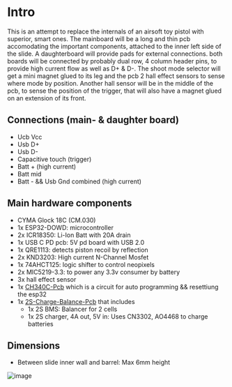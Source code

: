 # Intro
This is an attempt to replace the internals of an airsoft toy pistol with superior, smart ones. The mainboard will be a long and thin pcb accomodating the important components, attached to the inner left side of the slide. A daughterboard will provide pads for external connections. both boards will be connected by probably dual row, 4 column header pins, to provide high current flow as well as D+ & D-. The shoot mode selector will get a mini magnet glued to its leg and the pcb 2 hall effect sensors to sense where mode by position. Another hall sensor will be in the middle of the pcb, to sense the position of the trigger, that will also have a magnet glued on an extension of its front.

## Connections (main- & daughter board)
- Ucb Vcc
- Usb D+
- Usb D-
- Capacitive touch (trigger)
- Batt + (high current)
- Batt mid
- Batt - && Usb Gnd combined (high current)

## Main hardware components

- CYMA Glock 18C (CM.030)
- 1x ESP32-DOWD: microcontroller
- 2x ICR18350: Li-Ion Batt with 20A drain
- 1x USB C PD pcb: 5V pd board with USB 2.0
- 1x QRE1113: detects piston recoil by reflection
- 2x KND3203: High current N-Channel Mosfet
- 1x 74AHCT125: logic shifter to control neopixels
- 2x MIC5219-3.3: to power any 3.3v consumer by battery
- 3x hall effect sensor
- 1x [CH340C-Pcb](https://github.com/DoganM95/CH340C-Pcb) which is a circuit for auto programming && resettiung the esp32
- 1x [2S-Charge-Balance-Pcb](https://github.com/DoganM95/2S-Charge-Balance-Pcb) that includes
  - 1x 2S BMS: Balancer for 2 cells
  - 1x 2S charger, 4A out, 5V in: Uses CN3302, AO4468 to charge batteries

## Dimensions
- Between slide inner wall and barrel: Max 6mm height

![image](https://github.com/DoganM95/IoT-Softair/assets/38842553/2528bff4-0c19-4a09-a9c6-f10ae86ed3b1)
